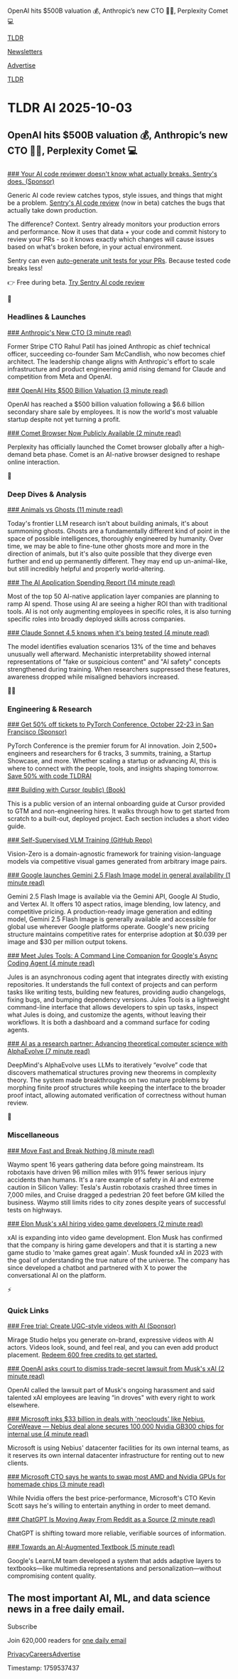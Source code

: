 OpenAI hits $500B valuation 💰, Anthropic’s new CTO 🧑‍💻, Perplexity Comet 💻

[TLDR](/)

[Newsletters](/newsletters)

[Advertise](https://advertise.tldr.tech/)

[TLDR](/)

# TLDR AI 2025-10-03

## OpenAI hits $500B valuation 💰, Anthropic’s new CTO 🧑‍💻, Perplexity Comet 💻

### 

[### Your AI code reviewer doesn't know what actually breaks. Sentry's does. (Sponsor)](https://sentry.io/product/ai-code-review/?utm_source=tldr&amp;utm_medium=paid-community&amp;utm_campaign=aicodereview-fy26q3-aicodereviewlaunch&amp;utm_content=newsletter-ai-code-review-beta-learnmore)

Generic AI code review catches typos, style issues, and things that might be a problem. [Sentry's AI code review](https://sentry.io/product/ai-code-review/?utm_source=tldr&utm_medium=paid-community&utm_campaign=aicodereview-fy26q3-aicodereviewlaunch&utm_content=newsletter-ai-code-review-beta-learnmore) (now in beta) catches the bugs that actually take down production.

The difference? Context. Sentry already monitors your production errors and performance. Now it uses that data + your code and commit history to review your PRs - so it knows exactly which changes will cause issues based on what's broken before, in your actual environment.

Sentry can even [auto-generate unit tests for your PRs](https://sentry.io/product/ai-code-review/?utm_source=tldr&utm_medium=paid-community&utm_campaign=aicodereview-fy26q3-aicodereviewlaunch&utm_content=newsletter-ai-code-review-beta-learnmore#get-instant-pr-feedback). Because tested code breaks less!

👉 Free during beta. [Try Sentry AI code review](https://sentry.io/product/ai-code-review/?utm_source=tldr&utm_medium=paid-community&utm_campaign=aicodereview-fy26q3-aicodereviewlaunch&utm_content=newsletter-ai-code-review-beta-learnmore#get-instant-pr-feedback)

🚀

### Headlines & Launches

[### Anthropic's New CTO (3 minute read)](https://techcrunch.com/2025/10/02/anthropic-hires-new-cto-with-focus-on-ai-infrastructure/?utm_source=tldrai)

Former Stripe CTO Rahul Patil has joined Anthropic as chief technical officer, succeeding co-founder Sam McCandlish, who now becomes chief architect. The leadership change aligns with Anthropic's effort to scale infrastructure and product engineering amid rising demand for Claude and competition from Meta and OpenAI.

[### OpenAI Hits $500 Billion Valuation (3 minute read)](https://apnews.com/article/openai-500b-valuation-chatgpt-53dffc56355460a232439c76d1ccf22b?utm_source=tldrai)

OpenAI has reached a $500 billion valuation following a $6.6 billion secondary share sale by employees. It is now the world's most valuable startup despite not yet turning a profit.

[### Comet Browser Now Publicly Available (2 minute read)](https://www.perplexity.ai/hub/blog/comet-is-now-available-to-everyone-worldwide?utm_source=tldrai)

Perplexity has officially launched the Comet browser globally after a high-demand beta phase. Comet is an AI-native browser designed to reshape online interaction.

🧠

### Deep Dives & Analysis

[### Animals vs Ghosts (11 minute read)](https://karpathy.bearblog.dev/animals-vs-ghosts/?utm_source=tldrai)

Today's frontier LLM research isn't about building animals, it's about summoning ghosts. Ghosts are a fundamentally different kind of point in the space of possible intelligences, thoroughly engineered by humanity. Over time, we may be able to fine-tune other ghosts more and more in the direction of animals, but it's also quite possible that they diverge even further and end up permanently different. They may end up un-animal-like, but still incredibly helpful and properly world-altering.

[### The AI Application Spending Report (14 minute read)](https://a16zenterprise.substack.com/p/the-ai-application-spending-report?utm_source=tldrai)

Most of the top 50 AI-native application layer companies are planning to ramp AI spend. Those using AI are seeing a higher ROI than with traditional tools. AI is not only augmenting employees in specific roles, it is also turning specific roles into broadly deployed skills across companies.

[### Claude Sonnet 4.5 knows when it's being tested (4 minute read)](https://www.transformernews.ai/p/claude-sonnet-4-5-evaluation-situational-awareness?utm_source=tldrai)

The model identifies evaluation scenarios 13% of the time and behaves unusually well afterward. Mechanistic interpretability showed internal representations of "fake or suspicious content" and "AI safety" concepts strengthened during training. When researchers suppressed these features, awareness dropped while misaligned behaviors increased.

👨‍💻

### Engineering & Research

[### Get 50% off tickets to PyTorch Conference, October 22-23 in San Francisco (Sponsor)](https://hubs.la/Q03LDhsw0?utm_source=tldrai)

PyTorch Conference is the premier forum for AI innovation. Join 2,500+ engineers and researchers for 6 tracks, 3 summits, training, a Startup Showcase, and more. Whether scaling a startup or advancing AI, this is where to connect with the people, tools, and insights shaping tomorrow. [Save 50% with code TLDRAI](https://hubs.la/Q03LDhBg0)

[### Building with Cursor (public) (Book)](https://www.notion.so/cursorai/Building-with-Cursor-public-273da74ef0458051bf22e86a1a0a5c7d?utm_source=tldrai)

This is a public version of an internal onboarding guide at Cursor provided to GTM and non-engineering hires. It walks through how to get started from scratch to a built-out, deployed project. Each section includes a short video guide.

[### Self-Supervised VLM Training (GitHub Repo)](https://github.com/wangqinsi1/Vision-Zero?utm_source=tldrai)

Vision-Zero is a domain-agnostic framework for training vision-language models via competitive visual games generated from arbitrary image pairs.

[### Google launches Gemini 2.5 Flash Image model in general availability (1 minute read)](https://www.testingcatalog.com/google-launches-gemini-2-5-flash-image-model-in-general-availability/?utm_source=tldrai)

Gemini 2.5 Flash Image is available via the Gemini API, Google AI Studio, and Vertex AI. It offers 10 aspect ratios, image blending, low latency, and competitive pricing. A production-ready image generation and editing model, Gemini 2.5 Flash Image is generally available and accessible for global use wherever Google platforms operate. Google's new pricing structure maintains competitive rates for enterprise adoption at $0.039 per image and $30 per million output tokens.

[### Meet Jules Tools: A Command Line Companion for Google's Async Coding Agent (4 minute read)](https://developers.googleblog.com/en/meet-jules-tools-a-command-line-companion-for-googles-async-coding-agent/?utm_source=tldrai)

Jules is an asynchronous coding agent that integrates directly with existing repositories. It understands the full context of projects and can perform tasks like writing tests, building new features, providing audio changelogs, fixing bugs, and bumping dependency versions. Jules Tools is a lightweight command-line interface that allows developers to spin up tasks, inspect what Jules is doing, and customize the agents, without leaving their workflows. It is both a dashboard and a command surface for coding agents.

[### AI as a research partner: Advancing theoretical computer science with AlphaEvolve (7 minute read)](https://research.google/blog/ai-as-a-research-partner-advancing-theoretical-computer-science-with-alphaevolve/?utm_source=tldrai)

DeepMind's AlphaEvolve uses LLMs to iteratively “evolve” code that discovers mathematical structures proving new theorems in complexity theory. The system made breakthroughs on two mature problems by morphing finite proof structures while keeping the interface to the broader proof intact, allowing automated verification of correctness without human review.

🎁

### Miscellaneous

[### Move Fast and Break Nothing (8 minute read)](https://www.theatlantic.com/technology/2025/10/is-waymo-safe/684432/?gift=TKR--SM2GlQT7eRMRoOSR9kFFhRa9lv4L7waRXqC_Lg&amp;utm_source=copy-link&amp;utm_medium=social&amp;utm_campaign=share)

Waymo spent 16 years gathering data before going mainstream. Its robotaxis have driven 96 million miles with 91% fewer serious injury accidents than humans. It's a rare example of safety in AI and extreme caution in Silicon Valley: Tesla's Austin robotaxis crashed three times in 7,000 miles, and Cruise dragged a pedestrian 20 feet before GM killed the business. Waymo still limits rides to city zones despite years of successful tests on highways.

[### Elon Musk's xAI hiring video game developers (2 minute read)](https://www.foxbusiness.com/fox-news-tech/elon-musks-xai-hiring-video-game-developers?utm_source=tldrai)

xAI is expanding into video game development. Elon Musk has confirmed that the company is hiring game developers and that it is starting a new game studio to 'make games great again'. Musk founded xAI in 2023 with the goal of understanding the true nature of the universe. The company has since developed a chatbot and partnered with X to power the conversational AI on the platform.

⚡️

### Quick Links

[### Free trial: Create UGC-style videos with AI (Sponsor)](https://mirage.app/redeem?code=TLDRAI10032025&amp;utm_source=tldrai)

Mirage Studio helps you generate on-brand, expressive videos with AI actors. Videos look, sound, and feel real, and you can even add product placement. [Redeem 600 free credits to get started.](https://mirage.app/redeem?code=TLDRAI10032025)

[### OpenAI asks court to dismiss trade-secret lawsuit from Musk's xAI (2 minute read)](https://www.reuters.com/sustainability/boards-policy-regulation/openai-asks-court-dismiss-trade-secret-lawsuit-musks-xai-2025-10-02/?utm_source=tldrai)

OpenAI called the lawsuit part of Musk's ongoing harassment and said talented xAI employees are leaving “in droves" with every right to work elsewhere.

[### Microsoft inks $33 billion in deals with 'neoclouds' like Nebius, CoreWeave — Nebius deal alone secures 100,000 Nvidia GB300 chips for internal use (4 minute read)](https://www.tomshardware.com/tech-industry/artificial-intelligence/microsoft-inks-usd33-billion-in-deals-with-neoclouds-like-nebius-coreweave-nebius-deal-alone-secures-100-000-nvidia-gb300-chips-for-internal-use?utm_source=tldrai)

Microsoft is using Nebius' datacenter facilities for its own internal teams, as it reserves its own internal datacenter infrastructure for renting out to new clients.

[### Microsoft CTO says he wants to swap most AMD and Nvidia GPUs for homemade chips (3 minute read)](https://www.theregister.com/2025/10/02/microsoft_maia_dc/?utm_source=tldrai)

While Nvidia offers the best price-performance, Microsoft's CTO Kevin Scott says he's willing to entertain anything in order to meet demand.

[### ChatGPT Is Moving Away From Reddit as a Source (2 minute read)](https://thetradable.com/ai/chatgpt-is-moving-away-from-reddit-as-a-source-ig--a?utm_source=tldrai)

ChatGPT is shifting toward more reliable, verifiable sources of information.

[### Towards an AI-Augmented Textbook (5 minute read)](https://arxiv.org/pdf/2509.13348?utm_source=tldrai)

Google's LearnLM team developed a system that adds adaptive layers to textbooks—like multimedia representations and personalization—without compromising content quality.

## The most important AI, ML, and data science news in a free daily email.

Subscribe

Join 620,000 readers for [one daily email](/api/latest/ai)

[Privacy](/privacy)[Careers](https://jobs.ashbyhq.com/tldr.tech)[Advertise](/ai/advertise)

Timestamp: 1759537437